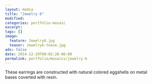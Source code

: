 ```yaml
---
layout: media
title: "Jewelry 6"
modified:
categories: portfolio-mosaic
excerpt:
tags: []
image:
  feature: Jewelry6.jpg
  teaser: Jewelry6-tease.jpg
ads: false
date: 2014-12-29T00:02:20-06:00
permalink: portfolio/mosaics/jewelry-6
---
```


These earrings are constructed with natural colored eggshells on metal bases coverted with resin.
